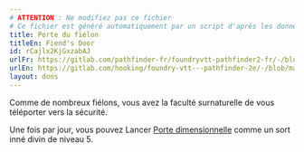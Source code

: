 ```yaml
---
# ATTENTION : Ne modifiez pas ce fichier
# Ce fichier est généré automatiquement par un script d'après les données du module Foundry VTT officiel et de sa traduction
title: Porte du fiélon
titleEn: Fiend's Door
id: rCajlx2KjGxzabAJ
urlFr: https://gitlab.com/pathfinder-fr/foundryvtt-pathfinder2-fr/-/blob/master/data/feats/rCajlx2KjGxzabAJ.htm
urlEn: https://gitlab.com/hooking/foundry-vtt---pathfinder-2e/-/blob/master/packs/data/feats.db/fiend-s-door.json
layout: dons
---
```

Comme de nombreux fiélons, vous avez la faculté surnaturelle de vous téléporter vers la sécurité.

Une fois par jour, vous pouvez Lancer [Porte dimensionnelle](../sorts/porte-dimensionnelle.html) comme un sort inné divin de niveau 5.
